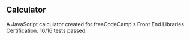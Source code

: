 ## Calculator

A JavaScript calculator created for freeCodeCamp's Front End Libraries Certification. 16/16 tests passed.
